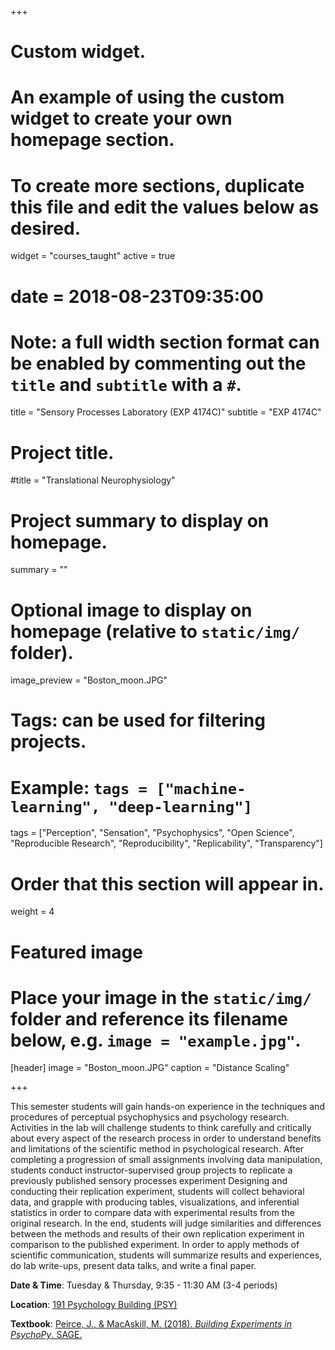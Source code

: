 +++
# Custom widget.
# An example of using the custom widget to create your own homepage section.
# To create more sections, duplicate this file and edit the values below as desired.
widget = "courses_taught"
active = true
# date = 2018-08-23T09:35:00

# Note: a full width section format can be enabled by commenting out the `title` and `subtitle` with a `#`.
title = "Sensory Processes Laboratory (EXP 4174C)"
subtitle = "EXP 4174C"


# Project title.
#title = "Translational Neurophysiology"

# Project summary to display on homepage.
summary = ""

# Optional image to display on homepage (relative to `static/img/` folder).
image_preview = "Boston_moon.JPG"

# Tags: can be used for filtering projects.
# Example: `tags = ["machine-learning", "deep-learning"]`
tags = ["Perception", "Sensation", "Psychophysics", "Open Science", "Reproducible Research", "Reproducibility", "Replicability", "Transparency"]

# Order that this section will appear in.
weight = 4

# Featured image
# Place your image in the `static/img/` folder and reference its filename below, e.g. `image = "example.jpg"`.
[header]
image = "Boston_moon.JPG"
caption = "Distance Scaling"

+++

This semester students will gain hands-on experience in the techniques and procedures of perceptual psychophysics and psychology research. Activities in the lab will challenge students to think carefully and critically about every aspect of the research process in order to understand benefits and limitations of the scientific method in psychological research. After completing a progression of small assignments involving data manipulation, students conduct instructor-supervised group projects to replicate a previously published sensory processes experiment Designing and conducting their replication experiment, students will collect behavioral data, and grapple with producing tables, visualizations, and inferential statistics in order to compare data with experimental results from the original research. In the end, students will judge similarities and differences between the methods and results of their own replication experiment in comparison to the published experiment. In order to apply methods of scientific communication, students will summarize results and experiences, do lab write-ups, present data talks, and write a final paper.


**Date & Time**: Tuesday & Thursday, 9:35 - 11:30 AM (3-4 periods)

**Location**: [191 Psychology Building (PSY) ](http://campusmap.ufl.edu/#/index/0749)

**Textbook**: [Peirce, J., & MacAskill, M. (2018). *Building Experiments in PsychoPy*. SAGE.](https://www.amazon.com/Building-Experiments-PsychoPy-Jonathan-Peirce-ebook/dp/B0785L5MJD/ref=mt_kindle?_encoding=UTF8&me=&qid=1530547460)
